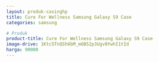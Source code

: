 ```yaml
---
layout: produk-casinghp
title: Cure For Wellness Samsung Galaxy S9 Case
categories: samsung

# Produk
product-title: Cure For Wellness Samsung Galaxy S9 Case
image-drive: 1Ktc5TnQSh6bM_m6B52p3Ugv0YwhI1tId
harga: 90000
---
```

